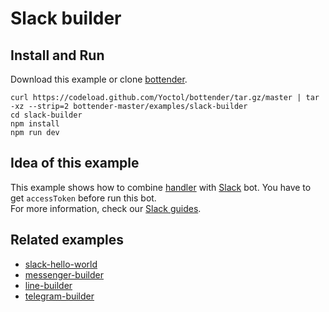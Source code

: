 # Slack builder

## Install and Run

Download this example or clone [bottender](https://github.com/Yoctol/bottender).

```
curl https://codeload.github.com/Yoctol/bottender/tar.gz/master | tar -xz --strip=2 bottender-master/examples/slack-builder
cd slack-builder
npm install
npm run dev
```

## Idea of this example

This example shows how to combine [handler](https://yoctol.github.io/bottender-docs/docs/APIReference-Handler) with [Slack](https://slack.com/) bot. You have to get `accessToken` before run this bot.  
For more information, check our [Slack guides](https://yoctol.github.io/bottender-docs/docs/Platforms-Slack).  

## Related examples

- [slack-hello-world](../slack-hello-world)
- [messenger-builder](../messenger-builder)
- [line-builder](../line-builder)
- [telegram-builder](../telegram-builder)
